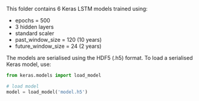 This folder contains 6 Keras LSTM models trained using:

- epochs = 500
- 3 hidden layers
- standard scaler
- past_window_size = 120 (10 years)
- future_window_size = 24 (2 years)

The models are serialised using the HDF5 (.h5) format. To load a serialised Keras model, use:

```python
from keras.models import load_model

# load model
model = load_model('model.h5')
```

